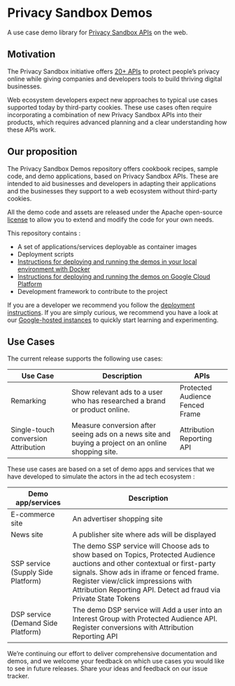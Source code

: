 # Privacy Sandbox Demos

A use case demo library for
[Privacy Sandbox APIs](https://developer.chrome.com/en/docs/privacy-sandbox/) on the web.

## Motivation

The Privacy Sandbox initiative offers [20+ APIs](https://developer.chrome.com/en/docs/privacy-sandbox/) to protect people’s privacy online while giving companies and developers tools to build thriving digital businesses.

Web ecosystem developers expect new approaches to typical use cases supported today by third-party cookies. These use cases often require incorporating a combination of new Privacy Sandbox APIs into their products, which requires advanced planning and a clear understanding how these APIs work.

## Our proposition

The Privacy Sandbox Demos repository offers cookbook recipes, sample code, and demo applications, based on Privacy Sandbox APIs. These are intended to aid businesses and developers in adapting their applications and the businesses they support to a web ecosystem without third-party cookies.

All the demo code and assets are released under the Apache open-source [license](https://github.com/privacysandbox/privacy-sandbox-demos) to allow you to extend and modify the code for your own needs.

This repository contains :

- A set of applications/services deployable as container images
- Deployment scripts
- [Instructions for deploying and running the demos in your local environment with Docker](docs/deploy-to-linux-docker.md)
- [Instructions for deploying and running the demos on Google Cloud Platform](docs/deploy-to-gcp.md)
- Development framework to contribute to the project

If you are a developer we recommend you follow the [deployment instructions](docs/deploy-to-linux-docker.md). If you are simply curious, we recommend you have a look at our [Google-hosted instances](https://privacy-sandbox-demos.dev) to quickly start learning and experimenting.

## Use Cases

The current release supports the following use cases:

| **Use Case**                        | **Description**                                                                                     | **APIs**                             |
| ----------------------------------- | --------------------------------------------------------------------------------------------------- | ------------------------------------ |
| Remarking                           | Show relevant ads to a user who has researched a brand or product online.                           | Protected Audience <br> Fenced Frame |
| Single-touch conversion Attribution | Measure conversion after seeing ads on a news site and buying a project on an online shopping site. | Attribution Reporting API            |

These use cases are based on a set of demo apps and services that we have developed to simulate the actors in the ad tech ecosystem :

| **Demo app/services**              | **Description**                                                                                                                                                                                                                                                                     |
| ---------------------------------- | ----------------------------------------------------------------------------------------------------------------------------------------------------------------------------------------------------------------------------------------------------------------------------------- |
| E-commerce site                    | An advertiser shopping site                                                                                                                                                                                                                                                         |
| News site                          | A publisher site where ads will be displayed                                                                                                                                                                                                                                        |
| SSP service (Supply Side Platform) | The demo SSP service will Choose ads to show based on Topics, Protected Audience auctions and other contextual or first-party signals. Show ads in iframe or fenced frame. Register view/click impressions with Attribution Reporting API. Detect ad fraud via Private State Tokens |
| DSP service (Demand Side Platform) | The demo DSP service will Add a user into an Interest Group with Protected Audience API. Register conversions with Attribution Reporting API                                                                                                                                        |

We’re continuing our effort to deliver comprehensive documentation and demos, and we welcome your feedback on which use cases you would like to see in future releases. Share your ideas and feedback on our issue tracker.
